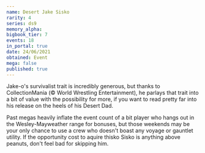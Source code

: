 ```yaml
---
name: Desert Jake Sisko
rarity: 4
series: ds9
memory_alpha:
bigbook_tier: 7
events: 18
in_portal: true
date: 24/06/2021
obtained: Event
mega: false
published: true
---
```


Jake-o's survivalist trait is incredibly generous, but thanks to CollectionMania (© World Wrestling Entertainment), he parlays that trait into a bit of value with the possibility for more, if you want to read pretty far into his release on the heels of his Desert Dad.

Past megas heavily inflate the event count of a bit player who hangs out in the Wesley-Mayweather range for bonuses, but those weekends may be your only chance to use a crew who doesn't boast any voyage or gauntlet utility. If the opportunity cost to aquire thisko Sisko is anything above peanuts, don't feel bad for skipping him.
